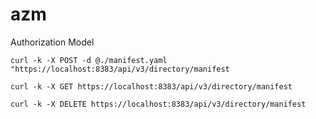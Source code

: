 # azm

Authorization Model

```
curl -k -X POST -d @./manifest.yaml "https://localhost:8383/api/v3/directory/manifest
```

```
curl -k -X GET https://localhost:8383/api/v3/directory/manifest
```

```
curl -k -X DELETE https://localhost:8383/api/v3/directory/manifest
```
